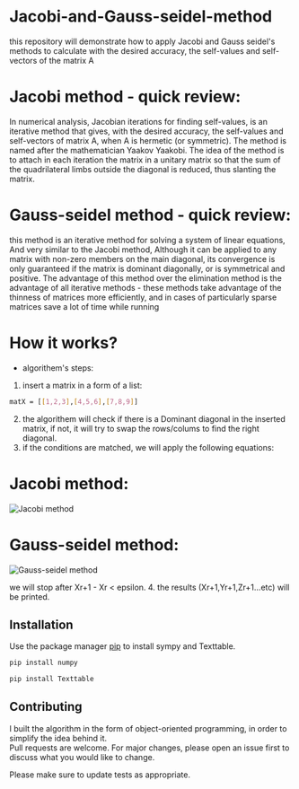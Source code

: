 # Jacobi-and-Gauss-seidel-method
this repository will demonstrate how to apply Jacobi and Gauss seidel's methods to calculate with the desired accuracy, the self-values and self-vectors of the matrix A


# Jacobi method - quick review:
In numerical analysis, Jacobian iterations for finding self-values, is an iterative method that gives, with the desired accuracy, the self-values and self-vectors of matrix A, when A is hermetic (or symmetric). The method is named after the mathematician Yaakov Yaakobi. The idea of the method is to attach in each iteration the matrix in a unitary matrix so that the sum of the quadrilateral limbs outside the diagonal is reduced, thus slanting the matrix.

# Gauss-seidel method - quick review:
this method is an iterative method for solving a system of linear equations, And very similar to the Jacobi method, Although it can be applied to any matrix with non-zero members on the main diagonal, its convergence is only guaranteed if the matrix is dominant diagonally, or is symmetrical and positive.
The advantage of this method over the elimination method is the advantage of all iterative methods - these methods take advantage of the thinness of matrices more efficiently, and in cases of particularly sparse matrices save a lot of time while running



# How it works? 

* algorithem's steps:

1. insert a matrix in a form of a list: </br>
``` bash
matX = [[1,2,3],[4,5,6],[7,8,9]]
```
2. the algorithem will check if there is a Dominant diagonal in the inserted matrix, if not, it will try to swap the rows/colums to find the right diagonal.
3. if the conditions are matched, we will apply the following equations: </br>

# Jacobi method: <br/>
![Jacobi method](https://i.ibb.co/NLkRfkP/image.jpg)

# Gauss-seidel method: <br/>
![Gauss-seidel method](https://i.ibb.co/6tMHJWy/image.jpg)

we will stop after Xr+1 - Xr < epsilon.
4. the results (Xr+1,Yr+1,Zr+1...etc) will be printed.

## Installation

Use the package manager [pip](https://pip.pypa.io/en/stable/) to install sympy and Texttable.

```bash
pip install numpy
```

```bash
pip install Texttable
```


## Contributing
I built the algorithm in the form of object-oriented programming, in order to simplify the idea behind it. <br/>
Pull requests are welcome. For major changes, please open an issue first to discuss what you would like to change.

Please make sure to update tests as appropriate.

